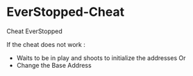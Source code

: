 # EverStopped-Cheat
Cheat EverStopped

If the cheat does not work :
  - Waits to be in play and shoots to initialize the addresses
    Or
  - Change the Base Address
